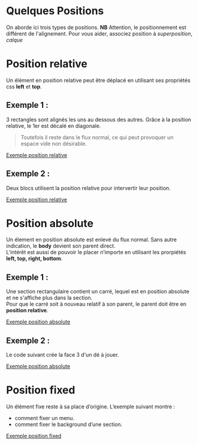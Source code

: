 
# Quelques Positions
On aborde ici trois types de positions.
__NB__ Attention, le positionnement est différent de l'alignement. Pour vous aider, associez position à _superposition_, _calque_
# Position relative
Un élément en position relative peut être déplacé en utilisant ses propriétés css __left__ et __top__.
## Exemple 1 : 
3 rectangles sont alignés les uns au dessous des autres. Grâce à la position relative, le 1er est décalé en diagonale. 
> Toutefois il reste dans le flux normal, ce qui peut provoquer un espace vide non désirable.  

[Exemple position relative](https://codepen.io/seasgit/pen/NWMgMdB)

## Exemple 2 :
Deux blocs utilisent la position relative pour intervertir leur position.  

[Exemple position relative](https://codepen.io/seasgit/pen/OJZgZmQ)

# Position absolute
Un élement en position absolute est enlevé du flux normal. Sans autre indication, le  __body__ devient son parent direct.    
L’intérêt est aussi de pouvoir le placer n’importe en utilisant les prorpiétés __left, top, right, bottom__. 
## Exemple 1 : 
Une section rectangulaire contient un carré, lequel est en position absolute et ne s'affiche plus dans la section.      
Pour que le carré soit à nouveau relatif à son parent, le parent doit être en  __position relative__.

[Exemple position absolute](https://codepen.io/seasgit/pen/rNvwvGB)

## Exemple 2 :
Le code suivant crée la face 3 d'un dé à jouer.

[Exemple position absolute](https://codepen.io/seasgit/pen/OJZgZQZ)

# Position fixed
Un élément fixe reste à sa place d’origine. L’exemple suivant montre  :
* comment fixer un menu. 
* comment fixer le background d’une section.

[Exemple position fixed](https://codepen.io/seasgit/pen/LYmLmrx)